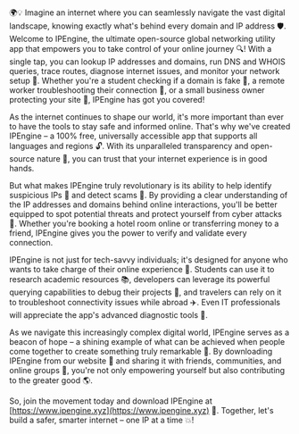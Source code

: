 🌍💡 Imagine an internet where you can seamlessly navigate the vast digital landscape, knowing exactly what's behind every domain and IP address 🛡️. Welcome to IPEngine, the ultimate open-source global networking utility app that empowers you to take control of your online journey 🔍! With a single tap, you can lookup IP addresses and domains, run DNS and WHOIS queries, trace routes, diagnose internet issues, and monitor your network setup 📡. Whether you're a student checking if a domain is fake 💼, a remote worker troubleshooting their connection 🏢, or a small business owner protecting your site 🚀, IPEngine has got you covered!

As the internet continues to shape our world, it's more important than ever to have the tools to stay safe and informed online. That's why we've created IPEngine – a 100% free, universally accessible app that supports all languages and regions 🔓. With its unparalleled transparency and open-source nature 🌟, you can trust that your internet experience is in good hands.

But what makes IPEngine truly revolutionary is its ability to help identify suspicious IPs 👀 and detect scams 💸. By providing a clear understanding of the IP addresses and domains behind online interactions, you'll be better equipped to spot potential threats and protect yourself from cyber attacks 🚫. Whether you're booking a hotel room online or transferring money to a friend, IPEngine gives you the power to verify and validate every connection.

IPEngine is not just for tech-savvy individuals; it's designed for anyone who wants to take charge of their online experience 💪. Students can use it to research academic resources 📚, developers can leverage its powerful querying capabilities to debug their projects 🤖, and travelers can rely on it to troubleshoot connectivity issues while abroad ✈️. Even IT professionals will appreciate the app's advanced diagnostic tools 🔧.

As we navigate this increasingly complex digital world, IPEngine serves as a beacon of hope – a shining example of what can be achieved when people come together to create something truly remarkable 🌈. By downloading IPEngine from our website 📲 and sharing it with friends, communities, and online groups 🤝, you're not only empowering yourself but also contributing to the greater good 🌎.

So, join the movement today and download IPEngine at [https://www.ipengine.xyz](https://www.ipengine.xyz) 🔔. Together, let's build a safer, smarter internet – one IP at a time 💥!